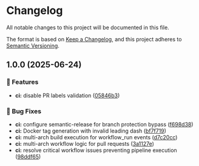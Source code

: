 # Changelog

All notable changes to this project will be documented in this file.

The format is based on [Keep a Changelog](https://keepachangelog.com/en/1.0.0/),
and this project adheres to [Semantic Versioning](https://semver.org/spec/v2.0.0.html).

<!-- semantic-release-generated changelog -->

## 1.0.0 (2025-06-24)


### 🎯 Features

* **ci:** disable PR labels validation ([05846b3](https://github.com/Perun-Engineering/deployment-annotator-for-grafana/commit/05846b389ac8ec23ac9d2748cc2312b9c8ec221b))


### 🐛 Bug Fixes

* **ci:** configure semantic-release for branch protection bypass ([f698d38](https://github.com/Perun-Engineering/deployment-annotator-for-grafana/commit/f698d3874057222fcf77b2d3d00c7cb1b8a92848))
* **ci:** Docker tag generation with invalid leading dash ([bf7f719](https://github.com/Perun-Engineering/deployment-annotator-for-grafana/commit/bf7f719e03f98b093534615368d9154b8b3757b0))
* **ci:** multi-arch build execution for workflow_run events ([d7c20cc](https://github.com/Perun-Engineering/deployment-annotator-for-grafana/commit/d7c20cc288a6b04055a203368b7721f9f8efb2bc))
* **ci:** multi-arch workflow logic for pull requests ([3a1127e](https://github.com/Perun-Engineering/deployment-annotator-for-grafana/commit/3a1127e8425639fa88718db0c2ab9c59bcc03c81))
* **ci:** resolve critical workflow issues preventing pipeline execution ([98ddf65](https://github.com/Perun-Engineering/deployment-annotator-for-grafana/commit/98ddf658405d0becf42ef59bc793441495d8c1dd))
